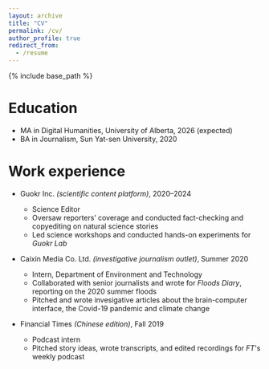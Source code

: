 ```yaml
---
layout: archive
title: "CV"
permalink: /cv/
author_profile: true
redirect_from:
  - /resume
---
```


{% include base_path %}

Education
======
* MA in Digital Humanities, University of Alberta, 2026 (expected)
* BA in Journalism, Sun Yat-sen University, 2020

Work experience
======
* Guokr Inc. *(scientific content platform)*, 2020–2024
  * Science Editor 
  * Oversaw reporters’ coverage and conducted fact-checking and copyediting on natural science stories
  * Led science workshops and conducted hands-on experiments for *Guokr Lab*

* Caixin Media Co. Ltd. *(investigative journalism outlet)*, Summer 2020
  * Intern, Department of Environment and Technology
  * Collaborated with senior journalists and wrote for *Floods Diary*, reporting on the 2020 summer floods
  * Pitched and wrote invesigative articles about the brain-computer interface, the Covid-19 pandemic and climate change

* Financial Times *(Chinese edition)*, Fall 2019
  * Podcast intern
  * Pitched story ideas, wrote transcripts, and edited recordings for *FT*'s weekly podcast

